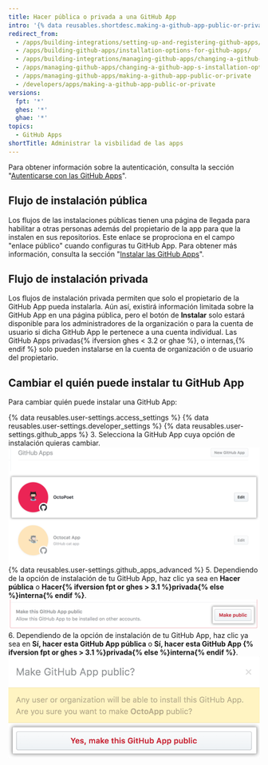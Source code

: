 ```yaml
---
title: Hacer pública o privada a una GitHub App
intro: '{% data reusables.shortdesc.making-a-github-app-public-or-private %}'
redirect_from:
  - /apps/building-integrations/setting-up-and-registering-github-apps/about-installation-options-for-github-apps/
  - /apps/building-github-apps/installation-options-for-github-apps/
  - /apps/building-integrations/managing-github-apps/changing-a-github-app-s-installation-option/
  - /apps/managing-github-apps/changing-a-github-app-s-installation-option/
  - /apps/managing-github-apps/making-a-github-app-public-or-private
  - /developers/apps/making-a-github-app-public-or-private
versions:
  fpt: '*'
  ghes: '*'
  ghae: '*'
topics:
  - GitHub Apps
shortTitle: Administrar la visbilidad de las apps
---
```


Para obtener información sobre la autenticación, consulta la sección "[Autenticarse con las GitHub Apps](/apps/building-github-apps/authenticating-with-github-apps/#authenticating-as-an-installation)".

## Flujo de instalación pública

Los flujos de las instalaciones públicas tienen una página de llegada para habilitar a otras personas además del propietario de la app para que la instalen en sus repositorios. Este enlace se proprociona en el campo "enlace público" cuando configuras tu GitHub App. Para obtener más información, consulta la sección "[Instalar las GitHub Apps](/apps/installing-github-apps/)".

## Flujo de instalación privada

Los flujos de instalación privada permiten que solo el propietario de la GitHub App pueda instalarla. Aún así, existirá información limitada sobre la GitHub App en una página pública, pero el botón de **Instalar** solo estará disponible para los administradores de la organización o para la cuenta de usuario si dicha GitHub App le pertenece a una cuenta individual. Las GitHub Apps privadas{% ifversion ghes < 3.2 or ghae %}, o internas,{% endif %} solo pueden instalarse en la cuenta de organización o de usuario del propietario.

## Cambiar el quién puede instalar tu GitHub App

Para cambiar quién puede instalar una GitHub App:

{% data reusables.user-settings.access_settings %}
{% data reusables.user-settings.developer_settings %}
{% data reusables.user-settings.github_apps %}
3. Selecciona la GitHub App cuya opción de instalación quieras cambiar. ![Seleccion de apps](/assets/images/github-apps/github_apps_select-app.png)
{% data reusables.user-settings.github_apps_advanced %}
5. Dependiendo de la opción de instalación de tu GitHub App, haz clic ya sea en **Hacer pública** o **Hacer{% ifversion fpt or ghes > 3.1 %}privada{% else %}interna{% endif %}**. ![Botón para cambiar la opción de instalación para tu GitHub App](/assets/images/github-apps/github_apps_make_public.png)
6. Dependiendo de la opción de instalación de tu GitHub App, haz clic ya sea en **Sí, hacer esta GitHub App pública** o **Sí, hacer esta GitHub App {% ifversion fpt or ghes > 3.1 %}privada{% else %}interna{% endif %}**. ![Botón para confirmar el cambio de tu opción de instalación](/assets/images/github-apps/github_apps_confirm_installation_option.png)
